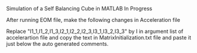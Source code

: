 Simulation of a Self Balancing Cube in MATLAB
In Progress

After running EOM file, make the following changes in Acceleration file

Replace "I1_1,I1_2,I1_3,I2_1,I2_2,I2_3,I3_1,I3_2,I3_3" by I in argument list of accelerartion file
and copy the text in MatrixInitialization.txt file and paste it just below the auto generated comments. 

